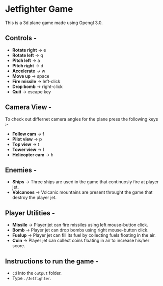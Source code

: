 # Jetfighter Game
This is a 3d plane game made using Opengl 3.0.

## Controls -
* **Rotate right** -> e
* **Rotate left** -> q
* **Pitch left** -> a
* **Pitch right** -> d
* **Accelerate** -> w
* **Move up** -> space
* **Fire missile** -> left-click
* **Drop bomb** -> right-click
* **Quit** -> escape key

## Camera View - 
To check out differnet camera angles for the plane press the following keys :- 
* **Follow cam** -> f
* **Pilot view** -> p
* **Top view** -> t
* **Tower view** -> l
* **Helicopter cam** -> h

## Enemies -
* **Ships** -> Three ships are used in the game that continuosly fire at player jet.
* **Volcanoes** -> Volcanic mountains are present throught the game that destroy the player jet.

## Player Utilities - 
* **Missile** -> Player jet can fire missiles using left mouse-button click.
* **Bomb** -> Player jet can drop bombs using right mouse-button click.
* **Fuelup** -> Player jet can fill its fuel by collecting fuels floating in the air.
* **Coin** -> Player jet can collect coins floating in air to increase his/her score.

## Instructions to run the game -
* `cd` into the `output` folder.
* Type `./Jetfighter`.

